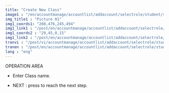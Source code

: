 ```yaml
---
title: "Create New Class"
image1 : "/en/accountmanage/accountlist/addaccount/selectrole/student/selectclass/CreateNewClass.png"
img_title1 : "Picture 01"
img1_coords1: "208,476,245,494"
img1_link1 : "/post/en/accountmanage/accountlist/addaccount/selectrole/student/step28_infomation_student_1/"
img1_coords2 : "29,45,0,15"
img1_link2 : "/post/en/accountmanage/accountlist/addaccount/selectrole/student/selectclass/step26_2_2/"
tranvi : "/post/vi/accountmanage/accountlist/addaccount/selectrole/student/selectclass/step27_create_new_class/"
tranen : "/post/en/accountmanage/accountlist/addaccount/selectrole/student/selectclass/step27_create_new_class/"
lang : "eng"
---
```

OPERATION AREA

- Enter Class name.

- NEXT : press to reach the next step.